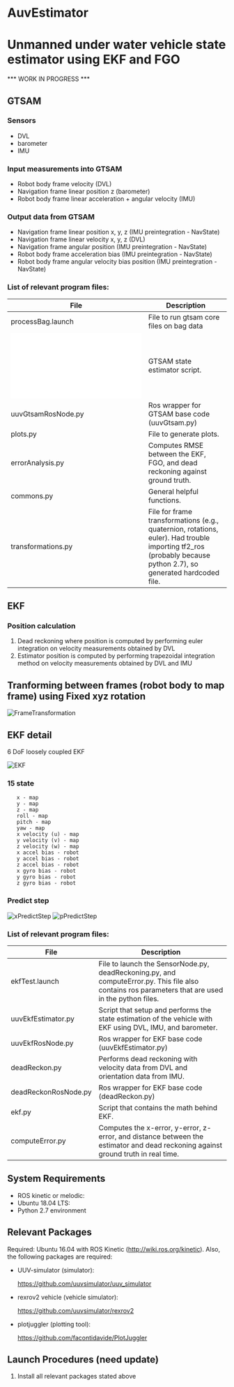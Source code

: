 # AuvEstimator
# Unmanned under water vehicle state estimator using EKF and FGO
*** WORK IN PROGRESS ***
## GTSAM

### Sensors
* DVL
* barometer
* IMU

### Input measurements into GTSAM
* Robot body frame velocity (DVL)
* Navigation frame linear position z (barometer)
* Robot body frame linear acceleration + angular velocity (IMU)

### Output data from GTSAM
* Navigation frame linear position x, y, z (IMU preintegration - NavState)
* Navigation frame linear velocity x, y, z (DVL)
* Navigation frame angular position (IMU preintegration - NavState)
* Robot body frame acceleration bias (IMU preintegration - NavState)
* Robot body frame angular velocity bias position (IMU preintegration - NavState)


### List of relevant program files:
File | Description
-----|------------
processBag.launch | File to run gtsam core files on bag data
![uuvGtsam.py](/src/StateEstimator/uuvGtsam.py) | GTSAM state estimator script.
uuvGtsamRosNode.py | Ros wrapper for GTSAM base code (uuvGtsam.py)
plots.py | File to generate plots.
errorAnalysis.py | Computes RMSE between the EKF, FGO, and dead reckoning against ground truth.
commons.py | General helpful functions.
transformations.py | File for frame transformations (e.g., quaternion, rotations, euler). Had trouble importing tf2_ros (probably because python 2.7), so generated hardcoded file.


## EKF
### Position calculation
1) Dead reckoning where position is computed by performing euler integration on velocity measurements obtained by DVL
2) Estimator position is computed by performing trapezoidal integration method on velocity measurements obtained by DVL and IMU

## Tranforming between frames (robot body to map frame) using Fixed xyz rotation
![FrameTransformation](/images/FrameTrans.png)

## EKF detail
6 DoF loosely coupled EKF

![EKF](/images/ekf.PNG)

### 15 state
```
   x - map
   y - map
   z - map
   roll - map
   pitch - map
   yaw - map
   x velocity (u) - map
   y velocity (v) - map
   z velocity (w) - map
   x accel bias - robot
   y accel bias - robot
   z accel bias - robot
   x gyro bias - robot
   y gyro bias - robot
   z gyro bias - robot
```
### Predict step
![xPredictStep](/images/xPredictStep.png)
![pPredictStep](/images/pPredictStep.png)

### List of relevant program files:
File | Description
-----|------------
ekfTest.launch | File to launch the SensorNode.py, deadReckoning.py, and computeError.py. This file also contains ros parameters that are used in the python files. 
uuvEkfEstimator.py | Script that setup and performs the state estimation of the vehicle with EKF using DVL, IMU, and barometer. 
uuvEkfRosNode.py | Ros wrapper for EKF base code (uuvEkfEstimator.py)
deadReckon.py | Performs dead reckoning with velocity data from DVL and orientation data from IMU.
deadReckonRosNode.py | Ros wrapper for EKF base code (deadReckon.py)
ekf.py | Script that contains the math behind EKF.
computeError.py | Computes the x-error, y-error, z-error, and distance between the estimator and dead reckoning against ground truth in real time.


## System Requirements
* ROS kinetic or melodic:
* Ubuntu 18.04 LTS:
* Python 2.7 environment

## Relevant Packages
Required: Ubuntu 16.04 with ROS Kinetic (http://wiki.ros.org/kinetic). Also, the following packages are required: 

* UUV-simulator (simulator):

  https://github.com/uuvsimulator/uuv_simulator

* rexrov2 vehicle (vehicle simulator):

  https://github.com/uuvsimulator/rexrov2
  
* plotjuggler (plotting tool):

  https://github.com/facontidavide/PlotJuggler
  
## Launch Procedures (need update)
1) Install all relevant packages stated above
